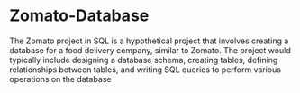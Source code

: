 # Zomato-Database
The Zomato project in SQL is a hypothetical project that involves creating a database for a food delivery company, similar to Zomato. The project would typically include designing a database schema, creating tables, defining relationships between tables, and writing SQL queries to perform various operations on the database
